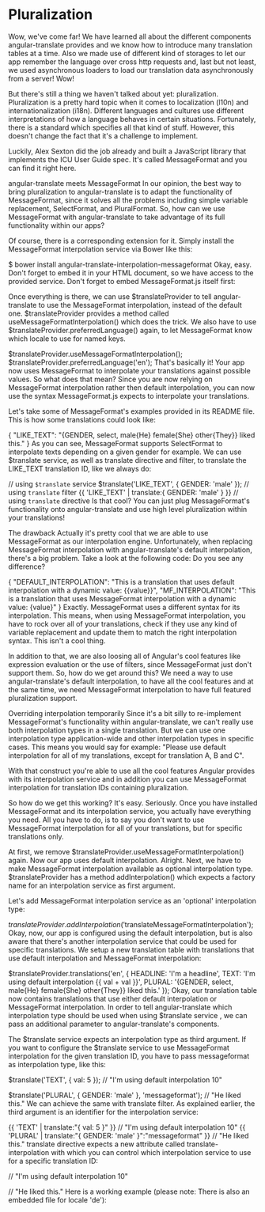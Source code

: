 # Pluralization

Wow, we've come far! We have learned all about the different components angular-translate provides and we know how to introduce many translation tables at a time. Also we made use of different kind of storages to let our app remember the language over cross http requests and, last but not least, we used asynchronous loaders to load our translation data asynchronously from a server! Wow!

But there's still a thing we haven't talked about yet: pluralization. Pluralization is a pretty hard topic when it comes to localization (l10n) and internationalization (i18n). Different languages and cultures use different interpretations of how a language behaves in certain situations. Fortunately, there is a standard which specifies all that kind of stuff. However, this doesn't change the fact that it's a challenge to implement.

Luckily, Alex Sexton did the job already and built a JavaScript library that implements the ICU User Guide spec. It's called MessageFormat and you can find it right here.

angular-translate meets MessageFormat
In our opinion, the best way to bring pluralization to angular-translate is to adapt the functionality of MessageFormat, since it solves all the problems including simple variable replacement, SelectFormat, and PluralFormat. So, how can we use MessageFormat with angular-translate to take advantage of its full functionality within our apps?

Of course, there is a corresponding extension for it. Simply install the MessageFormat interpolation service via Bower like this:

$ bower install angular-translate-interpolation-messageformat
Okay, easy. Don't forget to embed it in your HTML document, so we have access to the provided service. Don't forget to embed MessageFormat.js itself first:

<script src="path/to/messageformat.js"></script>
<script src="path/to/angular-translate-interpolation-messageformat"></script>
Once everything is there, we can use $translateProvider to tell angular-translate to use the MessageFormat interpolation, instead of the default one. $translateProvider provides a method called useMessageFormatInterpolation() which does the trick. We also have to use $translateProvider.preferredLanguage() again, to let MessageFormat know which locale to use for named keys.

$translateProvider.useMessageFormatInterpolation();
$translateProvider.preferredLanguage('en');
That's basically it! Your app now uses MessageFormat to interpolate your translations against possible values. So what does that mean? Since you are now relying on MessageFormat interpolation rather then default interpolation, you can now use the syntax MessageFormat.js expects to interpolate your translations.

Let's take some of MessageFormat's examples provided in its README file. This is how some translations could look like:

{
  "LIKE_TEXT": "{GENDER, select, male{He} female{She} other{They}} liked this."
}
As you can see, MessageFormat supports SelectFormat to interpolate texts depending on a given gender for example. We can use $translate service, as well as translate directive and filter, to translate the LIKE_TEXT translation ID, like we always do:

// using `$translate` service
$translate('LIKE_TEXT', { GENDER: 'male' });
// using `translate` filter
{{ 'LIKE_TEXT' | translate:{ GENDER: 'male' } }}
// using `translate` directive
<ANY translate="LIKE_TEXT" translate-values="{ GENDER: 'male' }"></ANY>
Is that cool? You can just plug MessageFormat's functionality onto angular-translate and use high level pluralization within your translations!

The drawback
Actually it's pretty cool that we are able to use MessageFormat as our interpolation engine. Unfortunately, when replacing MessageFormat interpolation with angular-translate's default interpolation, there's a big problem. Take a look at the following code: Do you see any difference?

{
  "DEFAULT_INTERPOLATION": "This is a translation that uses default interpolation with a dynamic value: {{value}}",
  "MF_INTERPOLATION": "This is a translation that uses MessageFormat interpolation with a dynamic value: {value}"
}
Exactly. MessageFormat uses a different syntax for its interpolation. This means, when using MessageFormat interpolation, you have to rock over all of your translations, check if they use any kind of variable replacement and update them to match the right interpolation syntax. This isn't a cool thing.

In addition to that, we are also loosing all of Angular's cool features like expression evaluation or the use of filters, since MessageFormat just don't support them. So, how do we get around this? We need a way to use angular-translate's default interpolation, to have all the cool features and at the same time, we need MessageFormat interpolation to have full featured pluralization support.

Overriding interpolation temporarily
Since it's a bit silly to re-implement MessageFormat's functionality within angular-translate, we can't really use both interpolation types in a single translation. But we can use one interpolation type application-wide and other interpolation types in specific cases. This means you would say for example: "Please use default interpolation for all of my translations, except for translation A, B and C".

With that construct you're able to use all the cool features Angular provides with its interpolation service and in addition you can use MessageFormat interpolation for translation IDs containing pluralization.

So how do we get this working? It's easy. Seriously. Once you have installed MessageFormat and its interpolation service, you actually have everything you need. All you have to do, is to say you don't want to use MessageFormat interpolation for all of your translations, but for specific translations only.

At first, we remove $translateProvider.useMessageFormatInterpolation() again. Now our app uses default interpolation. Alright. Next, we have to make MessageFormat interpolation available as optional interpolation type. $translateProvider has a method addInterpolation() which expects a factory name for an interpolation service as first argument.

Let's add MessageFormat interpolation service as an 'optional' interpolation type:

$translateProvider.addInterpolation('$translateMessageFormatInterpolation');
Okay, now, our app is configured using the default interpolation, but is also aware that there's another interpolation service that could be used for specific translations. We setup a new translation table with translations that use default interpolation and MessageFormat interpolation:

$translateProvider.translations('en', {
  HEADLINE: 'I\'m a headline',
  TEXT: 'I\'m using default interpolation {{ val + val }}',
  PLURAL: '{GENDER, select, male{He} female{She} other{They}} liked this.'
});
Okay, our translation table now contains translations that use either default interpolation or MessageFormat interpolation. In order to tell angular-translate which interpolation type should be used when using $translate service , we can pass an additional parameter to angular-translate's components.

The $translate service expects an interpolation type as third argument. If you want to configure the $translate service to use MessageFormat interpolation for the given translation ID, you have to pass messageformat as interpolation type, like this:

$translate('TEXT', { val: 5 });
// "I'm using default interpolation 10"
 
$translate('PLURAL', { GENDER: 'male' }, 'messageformat');
// "He liked this."
We can achieve the same with translate filter. As explained earlier, the third argument is an identifier for the interpolation service:

{{ 'TEXT' | translate:"{ val: 5 }" }}
// "I'm using default interpolation 10"
{{ 'PLURAL' | translate:"{ GENDER: 'male' }":"messageformat" }}
// "He liked this."
translate directive expects a new attribute called translate-interpolation with which you can control which interpolation service to use for a specific translation ID:

<ANY
  translate="TEXT"
  translate-values="{ val: 5 }"></ANY>
// "I'm using default interpolation 10"
 
<ANY
  translate="PLURAL"
  translate-values="{ GENDER: 'male' }"
  translate-interpolation="messageformat"></ANY>
// "He liked this."
Here is a working example (please note: There is also an embedded file for locale 'de'):